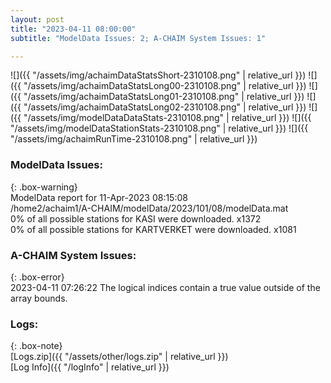 ```yaml
---
layout: post
title: "2023-04-11 08:00:00"
subtitle: "ModelData Issues: 2; A-CHAIM System Issues: 1"

---
```


![]({{ "/assets/img/achaimDataStatsShort-2310108.png" | relative_url }})
![]({{ "/assets/img/achaimDataStatsLong00-2310108.png" | relative_url }})
![]({{ "/assets/img/achaimDataStatsLong01-2310108.png" | relative_url }})
![]({{ "/assets/img/achaimDataStatsLong02-2310108.png" | relative_url }})
![]({{ "/assets/img/modelDataDataStats-2310108.png" | relative_url }})
![]({{ "/assets/img/modelDataStationStats-2310108.png" | relative_url }})
![]({{ "/assets/img/achaimRunTime-2310108.png" | relative_url }})


### ModelData Issues:  
  
{: .box-warning}  
 ModelData report for 11-Apr-2023 08:15:08   
 /home2/achaim1/A-CHAIM/modelData/2023/101/08/modelData.mat   
 0% of all possible stations for KASI were downloaded. x1372   
 0% of all possible stations for KARTVERKET were downloaded. x1081   
  
### A-CHAIM System Issues:  
  
{: .box-error}  
2023-04-11 07:26:22 The logical indices contain a true value outside of the array bounds.  

### Logs:  
  
{: .box-note}  
[Logs.zip]({{ "/assets/other/logs.zip" | relative_url }})  
[Log Info]({{ "/logInfo" | relative_url }})  
